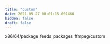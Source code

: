 ```yaml
---
title: "custom"
date: 2021-05-27 00:01:15.001466
hidden: false
draft: false
---
```


x86/64/package_feeds_packages_ffmpeg/custom

